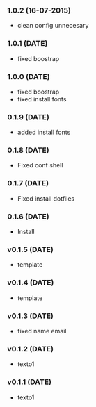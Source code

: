 ### 1.0.2 (16-07-2015)

- clean config unnecesary

### 1.0.1 (DATE)

- fixed boostrap

### 1.0.0 (DATE)

- fixed boostrap
- fixed install fonts

### 0.1.9 (DATE)

- added install fonts

### 0.1.8 (DATE)

- Fixed conf shell

### 0.1.7 (DATE)

- Fixed install dotfiles

### 0.1.6 (DATE)

- Install

### v0.1.5 (DATE)

- template

### v0.1.4 (DATE)

- template

### v0.1.3 (DATE)

- fixed name email

### v0.1.2 (DATE)

- texto1

### v0.1.1 (DATE)

- texto1
